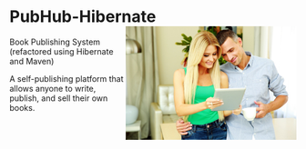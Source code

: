# PubHub-Hibernate <img align="right" width="300" height="200" src="src\main\webapp\resources\imgs/ebook3.jpg">
Book Publishing System (refactored using Hibernate and Maven)

A self-publishing platform that allows anyone to write, publish, and sell their own books.
